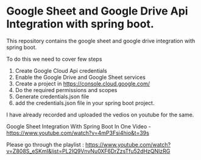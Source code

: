 # Google Sheet and Google Drive Api Integration with spring boot.

This repository contains the google sheet and google drive integration with spring boot.

To do this we need to cover few steps

1. Create Google Cloud Api credentials
2. Enable the Google Drive and Google Sheet services
3. Create a project in https://console.cloud.google.com/
4. Do the required permissions and scopes
5. Generate credentials.json file
6. add the credentials.json file in your spring boot project.

I have already recorded and uploaded the vedios on youtube for the same.

Google Sheet Integration With Spring Boot In One Video - https://www.youtube.com/watch?v=4mP3Fsi4hio&t=39s

Please go through the playlist :  https://www.youtube.com/watch?v=Z808S_eSKmI&list=PL2IQ9VnvNu0XF6DrZzsTfu52dHzQNIzRG
